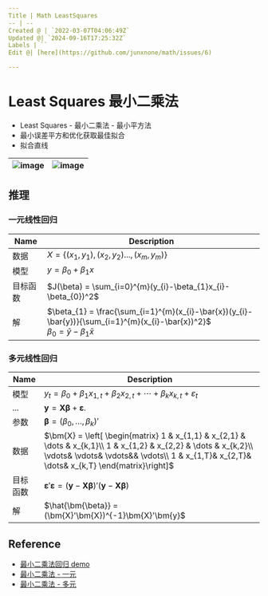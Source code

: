 ```yaml
---
Title | Math LeastSquares
-- | --
Created @ | `2022-03-07T04:06:49Z`
Updated @| `2024-09-16T17:25:32Z`
Labels | ``
Edit @| [here](https://github.com/junxnone/math/issues/6)

---
```

# Least Squares 最小二乘法 


- Least Squares - 最小二乘法 - 最小平方法
- 最小误差平方和优化获取最佳拟合
- 拟合直线


![image](https://user-images.githubusercontent.com/2216970/156966154-4eabd265-57ec-4b1b-9c2a-1e4f06653a2e.png) | ![image](https://user-images.githubusercontent.com/2216970/156966278-ac6d0421-9694-4265-a602-aebbbe7b963a.png)
-- | --

## 推理

### 一元线性回归

Name | Description
-- | --
数据 | $X = \left\{(x_{1}, y_{1}), (x_{2}, y_{2})..., (x_{m}, y_{m})\right\}$
模型 |  $y = \beta_{0} + \beta_{1}x$
目标函数 | $J(\beta) = \sum_{i=0}^{m}(y_{i}-\beta_{1}x_{i}-\beta_{0})^2$
解 | $\beta_{1} = \frac{\sum_{i=1}^{m}(x_{i}-\bar{x})(y_{i}-\bar{y})}{\sum_{i=1}^{m}(x_{i}-\bar{x})^2}$ <br> $\beta_{0} = \bar{y}-\beta_{1}\bar{x}$


### 多元线性回归

Name | Description
-- | --
模型 | $y_{t} = \beta_{0} + \beta_{1} x_{1,t} + \beta_{2} x_{2,t} + \cdots +  \beta_{k} x_{k,t} + \varepsilon_{t}$
... | $\bm{y} = \bm{X}\bm{\beta} + \bm{\varepsilon}.$
参数 | $\bm{\beta} = (\beta_{0},\dots,\beta_{k})'$
数据 | $\bm{X} = \left[     \begin{matrix}       1 & x_{1,1} & x_{2,1} & \dots & x_{k,1}\\       1 & x_{1,2} & x_{2,2} & \dots & x_{k,2}\\       \vdots& \vdots& \vdots&& \vdots\\       1 & x_{1,T}& x_{2,T}& \dots& x_{k,T}     \end{matrix}\right]$
目标函数 | $\bm{\varepsilon}'\bm{\varepsilon} = (\bm{y} - \bm{X}\bm{\beta})'(\bm{y} - \bm{X}\bm{\beta})$
解 | $\hat{\bm{\beta}} = (\bm{X}'\bm{X})^{-1}\bm{X}'\bm{y}$

## Reference
- [最小二乘法回归 demo](https://phet.colorado.edu/sims/html/least-squares-regression/latest/least-squares-regression_en.html)
- [最小二乘法 - 一元](https://otexts.com/fppcn/least-squares.html)
- [最小二乘法 - 多元](https://otexts.com/fppcn/regression-matrices.html)


